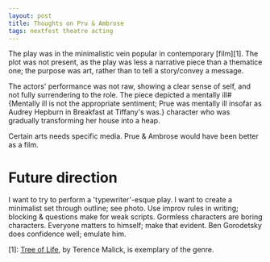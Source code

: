 ```yaml
---
layout: post
title: Thoughts on Pru & Ambrose
tags: nextfest theatre acting
--- 
```


The play was in the minimalistic vein popular in contemporary [film][1]. The plot was not present, as the play was less a narrative piece than a thematice one; the purpose was art, rather than to tell a story/convey a message.

The actors' performance was not raw, showing a clear sense of self, and not fully surrendering to the role. The piece depicted a mentally ill#{Mentally ill is not the appropriate sentiment; Prue was mentally ill insofar as Audrey Hepburn in Breakfast at Tiffany's was.} character who was gradually transforming her house into a heap.

Certain arts needs specific media. Prue & Ambrose would have been better as a film. 

# Future direction

I want to try to perform a 'typewriter'-esque play. 
I want to create a minimalist set through outline; see photo.
Use improv rules in writing; blocking & questions make for weak scripts.
Gormless characters are boring characters. Everyone matters to himself; make that evident.
Ben Gorodetsky does confidence well; emulate him. 

[1]: [Tree of Life](http://en.wikipedia.org/wiki/The_Tree_of_Life_(film)), by Terence Malick, is exemplary of the genre. 








